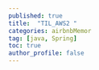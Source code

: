 ```yaml
---
published: true
title:  "TIL_AWS2 "
categories: airbnbMemor
tag: [java, Spring] 
toc: true
author_profile: false 
---
```


